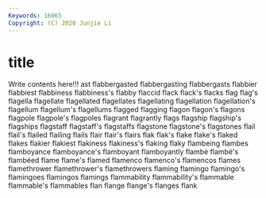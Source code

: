 ```yaml
---
Keywords: 16065
Copyright: (C) 2020 Junjie Li
---
```


# title

Write contents here!!!
ast 
flabbergasted 
flabbergasting 
flabbergasts 
flabbier 
flabbiest 
flabbiness 
flabbiness's
flabby 
flaccid 
flack 
flack's 
flacks 
flag 
flag's 
flagella 
flagellate 
flagellated
flagellates 
flagellating 
flagellation 
flagellation's 
flagellum 
flagellum's 
flagellums 
flagged 
flagging 
flagon
flagon's 
flagons 
flagpole 
flagpole's 
flagpoles 
flagrant 
flagrantly 
flags 
flagship 
flagship's
flagships 
flagstaff 
flagstaff's 
flagstaffs 
flagstone 
flagstone's 
flagstones 
flail 
flail's 
flailed
flailing 
flails 
flair 
flair's 
flairs 
flak 
flak's 
flake 
flake's 
flaked
flakes 
flakier 
flakiest 
flakiness 
flakiness's 
flaking 
flaky 
flambeing 
flambes 
flamboyance
flamboyance's 
flamboyant 
flamboyantly 
flambé 
flambé's 
flambéed 
flame 
flame's 
flamed 
flamenco
flamenco's 
flamencos 
flames 
flamethrower 
flamethrower's 
flamethrowers 
flaming 
flamingo 
flamingo's 
flamingoes
flamingos 
flamings 
flammability 
flammability's 
flammable 
flammable's 
flammables 
flan 
flange 
flange's
flanges 
flank 
